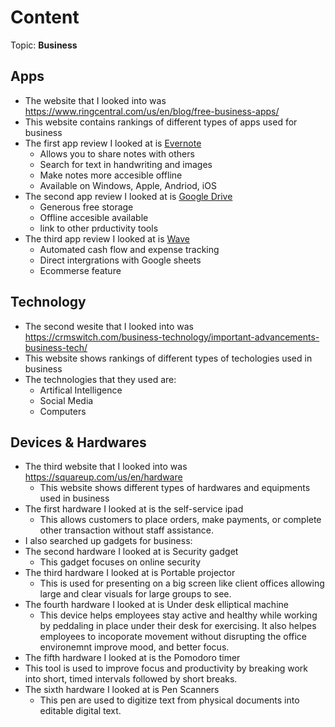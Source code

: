 # Content
Topic: **Business**
## Apps
* The website that I looked into was https://www.ringcentral.com/us/en/blog/free-business-apps/
* This website contains rankings of different types of apps used for business
* The first app review I looked at is <a href="https://evernote.com/">Evernote </a>
  * Allows you to share notes with others
  * Search for text in handwriting and images
  * Make notes more accesible offline
  * Available on Windows, Apple, Andriod, iOS
* The second app review I looked at is <a href="https://workspace.google.com/products/drive/">Google Drive </a>
  * Generous free storage
  * Offline accesible available
  * link to other prductivity tools
* The third app review I looked at is <a href="https://www.waveapps.com/">Wave</a>
  * Automated cash flow and expense tracking
  * Direct intergrations with Google sheets
  * Ecommerse feature
## Technology
* The second wesite that I looked into was https://crmswitch.com/business-technology/important-advancements-business-tech/
* This website shows rankings of different types of techologies used in business
* The technologies that they used are:
  * Artifical Intelligence
  * Social Media
  * Computers
## Devices & Hardwares
* The third website that I looked into was https://squareup.com/us/en/hardware
  * This website shows different types of hardwares and equipments used in business
* The first hardware I looked at is the self-service ipad
  * This allows customers to place orders, make payments, or complete other transaction without staff assistance.
* I also searched up gadgets for business:
* The second hardware I looked at is Security gadget
  *  This gadget focuses on online security
* The third hardware I looked at is Portable projector
  *  This is used for presenting on a big screen like client offices allowing large and clear visuals for large groups to see.
 * The fourth hardware I looked at is Under desk elliptical machine
   *  This device helps employees stay active and healthy while working by peddaling in place under their desk for exercising. It also helpes employees to incoporate movement without disrupting the office environemnt improve mood, and better focus.
*  The fifth hardware I looked at is the Pomodoro timer
  * This tool is used to improve focus and productivity by breaking work into short, timed intervals followed by short breaks.
* The sixth hardware I looked at is Pen Scanners
  *  This pen are used to digitize text from physical documents into editable digital text. 

